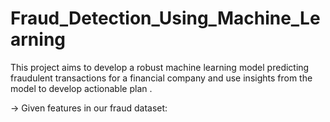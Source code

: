 # Fraud_Detection_Using_Machine_Learning
This project aims to develop a robust machine learning model predicting fraudulent transactions for a financial company and use insights from the model to develop actionable plan .

-> Given features in our fraud dataset:
  

